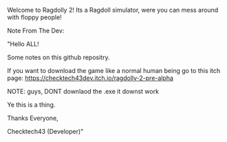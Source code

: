 Welcome to Ragdolly 2! Its a Ragdoll simulator, were you can mess around with floppy people! 

Note From The Dev:

"Hello ALL!

Some notes on this github repositry. 

If you want to download the game like a normal human being go to this itch page: https://checktech43dev.itch.io/ragdolly-2-pre-alpha

NOTE: guys, DONT downlaod the .exe it downst work

Ye this is a thing.

Thanks Everyone, 

Checktech43 (Developer)"


